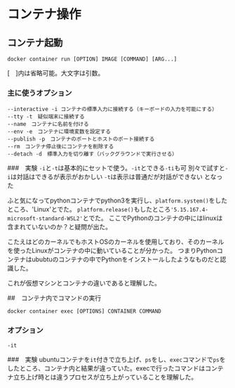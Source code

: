 # コンテナ操作

## コンテナ起動

`docker container run [OPTION] IMAGE [COMMAND] [ARG...]`

[　]内は省略可能。大文字は引数。

### 主に使うオプション
```
--interactive -i コンテナの標準入力に接続する（キーボードの入力を可能にする）
--tty -t　疑似端末に接続する
--name　コンテナに名前を付ける
--env -e　コンテナに環境変数を設定する
--publish -p　コンテナのポートとホストのポート接続する
--rm　コンテナ停止後にコンテナを削除する
--detach -d　標準入力を切り離す（バックグラウンドで実行させる）
```
###　実験
`-i`と`-t`は基本的にセットで使う。`-it`とできる`-ti`も可
別々で試すと`-i`は対話はできるが表示がおかしい
`-t`は表示は普通だが対話ができない
となった

ふと気になってpythonコンテナでpython3を実行し、`platform.system()`をしたところ、'Linux'とでた。
`platform.release()`もしたところ`'5.15.167.4-microsoft-standard-WSL2'`とでた。
ここでPythonのコンテナの中にはlinuxは含まれていないのか？と疑問が出た。

こたえはどのカーネルでもホストOSのカーネルを使用しており、そのカーネルを使ったLinuxがコンテナの中に動いていることが分かった。
つまりPythonコンテナはububtuのコンテナの中でPythonをインストールしたようなものだと認識した。

これが仮想マシンとコンテナの違いであると理解した。

##　コンテナ内でコマンドの実行

`docker container exec [OPTIONS] CONTAINER COMMAND`

### オプション
`-it`

###　実験
ubuntuコンテナを`it`付きで立ち上げ、`ps`をし、`exec`コマンドで`ps`をしたところ、コンテナ内と結果が違っていた。execで行ったコマンドはコンテナ立ち上げ時とは違うプロセスが立ち上がっていることを理解した。